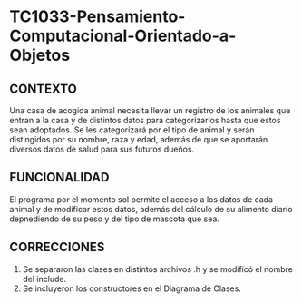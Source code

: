 # TC1033-Pensamiento-Computacional-Orientado-a-Objetos

## CONTEXTO
Una casa de acogida animal necesita llevar un registro de los animales que entran a la casa y de distintos datos para categorizarlos hasta que estos sean adoptados. Se les categorizará por el tipo de animal y serán distingidos por su nombre, raza y edad, además de que se aportarán diversos datos de salud para sus futuros dueños. 

## FUNCIONALIDAD 
El programa por el momento sol permite el acceso a los datos de cada animal y de modificar estos datos, además del cálculo de su alimento diario depnediendo de su peso y del tipo de mascota que sea.

## CORRECCIONES
1. Se separaron las clases en distintos archivos .h y se modificó el nombre del include.
2. Se incluyeron los constructores en el Diagrama de Clases.
